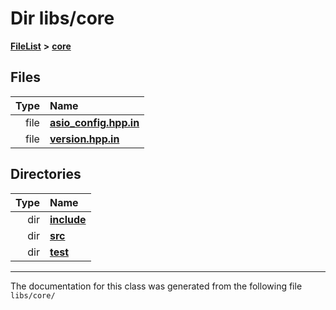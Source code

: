 

# Dir libs/core



[**FileList**](files.md) **>** [**core**](dir_6f77a39b07c019ccd7492ea87272f732.md)












## Files

| Type | Name |
| ---: | :--- |
| file | [**asio\_config.hpp.in**](asio__config_8hpp_8in.md) <br> |
| file | [**version.hpp.in**](version_8hpp_8in.md) <br> |


## Directories

| Type | Name |
| ---: | :--- |
| dir | [**include**](dir_25de89a49d1da2858ac6330785c12b40.md) <br> |
| dir | [**src**](dir_232ab8dc75117fda122ab855789b1b2c.md) <br> |
| dir | [**test**](dir_57af785f642af5d82b5c3ebf8a595104.md) <br> |

























































------------------------------
The documentation for this class was generated from the following file `libs/core/`

